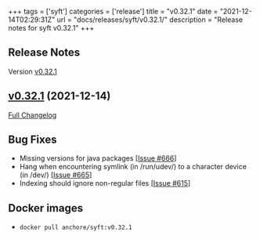 +++
tags = ['syft']
categories = ['release']
title = "v0.32.1"
date = "2021-12-14T02:29:31Z"
url = "docs/releases/syft/v0.32.1/"
description = "Release notes for syft v0.32.1"
+++

## Release Notes

Version [v0.32.1](https://github.com/anchore/syft/releases/tag/v0.32.1)

## [v0.32.1](https://github.com/anchore/syft/tree/v0.32.1) (2021-12-14)

[Full Changelog](https://github.com/anchore/syft/compare/v0.32.0...v0.32.1)

## Bug Fixes

- Missing versions for java packages [[Issue #666](https://github.com/anchore/syft/issues/666)]
- Hang when encountering symlink (in /run/udev/) to a character device (in /dev/) [[Issue #665](https://github.com/anchore/syft/issues/665)]
- Indexing should ignore non-regular files [[Issue #615](https://github.com/anchore/syft/issues/615)]


## Docker images

- `docker pull anchore/syft:v0.32.1`
